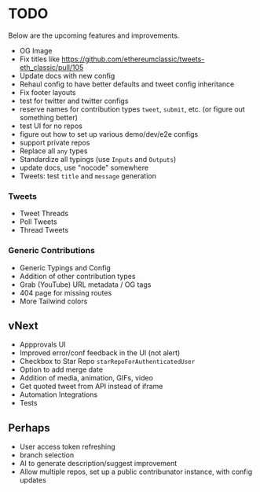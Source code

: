 # TODO

Below are the upcoming features and improvements.

- OG Image
- Fix titles like https://github.com/ethereumclassic/tweets-eth_classic/pull/105
- Update docs with new config
- Rehaul config to have better defaults and tweet config inheritance
- Fix footer layouts
- test for twitter and twitter configs
- reserve names for contribution types `tweet`, `submit`, etc. (or figure out something better)
- test UI for no repos
- figure out how to set up various demo/dev/e2e configs
- support private repos
- Replace all `any` types
- Standardize all typings (use `Inputs` and `Outputs`)
- update docs, use "nocode" somewhere
- Tweets: test `title` and `message` generation

### Tweets

- Tweet Threads
- Poll Tweets
- Thread Tweets

### Generic Contributions

- Generic Typings and Config
- Addition of other contribution types
- Grab (YouTube) URL metadata / OG tags
- 404 page for missing routes
- More Tailwind colors

## vNext

- Appprovals UI
- Improved error/conf feedback in the UI (not alert)
- Checkbox to Star Repo `starRepoForAuthenticatedUser`
- Option to add merge date
- Addition of media, animation, GIFs, video
- Get quoted tweet from API instead of iframe
- Automation Integrations
- Tests

## Perhaps

- User access token refreshing
- branch selection
- AI to generate description/suggest improvement
- Allow multiple repos, set up a public contribunator instance, with config updates
